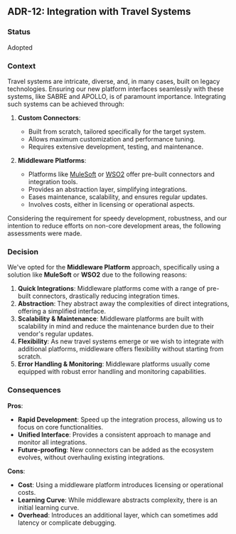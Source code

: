 ## ADR-12: Integration with Travel Systems

### Status
Adopted

### Context
Travel systems are intricate, diverse, and, in many cases, built on legacy technologies. Ensuring our new platform interfaces seamlessly with these systems, like SABRE and APOLLO, is of paramount importance. Integrating such systems can be achieved through:

1. **Custom Connectors**:
    - Built from scratch, tailored specifically for the target system.
    - Allows maximum customization and performance tuning.
    - Requires extensive development, testing, and maintenance.

2. **Middleware Platforms**:
    - Platforms like [MuleSoft](https://www.mulesoft.com/) or [WSO2](https://wso2.com/) offer pre-built connectors and integration tools.
    - Provides an abstraction layer, simplifying integrations.
    - Eases maintenance, scalability, and ensures regular updates.
    - Involves costs, either in licensing or operational aspects.

Considering the requirement for speedy development, robustness, and our intention to reduce efforts on non-core development areas, the following assessments were made.

### Decision
We've opted for the **Middleware Platform** approach, specifically using a solution like **MuleSoft** or **WSO2** due to the following reasons:

1. **Quick Integrations**: Middleware platforms come with a range of pre-built connectors, drastically reducing integration times.
2. **Abstraction**: They abstract away the complexities of direct integrations, offering a simplified interface.
3. **Scalability & Maintenance**: Middleware platforms are built with scalability in mind and reduce the maintenance burden due to their vendor's regular updates.
4. **Flexibility**: As new travel systems emerge or we wish to integrate with additional platforms, middleware offers flexibility without starting from scratch.
5. **Error Handling & Monitoring**: Middleware platforms usually come equipped with robust error handling and monitoring capabilities.

### Consequences
**Pros**:
- **Rapid Development**: Speed up the integration process, allowing us to focus on core functionalities.
- **Unified Interface**: Provides a consistent approach to manage and monitor all integrations.
- **Future-proofing**: New connectors can be added as the ecosystem evolves, without overhauling existing integrations.

**Cons**:
- **Cost**: Using a middleware platform introduces licensing or operational costs.
- **Learning Curve**: While middleware abstracts complexity, there is an initial learning curve.
- **Overhead**: Introduces an additional layer, which can sometimes add latency or complicate debugging.
